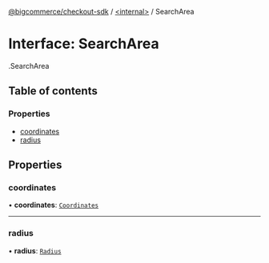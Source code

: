 [@bigcommerce/checkout-sdk](../README.md) / [<internal\>](../modules/internal_.md) / SearchArea

# Interface: SearchArea

[<internal>](../modules/internal_.md).SearchArea

## Table of contents

### Properties

- [coordinates](internal_.SearchArea.md#coordinates)
- [radius](internal_.SearchArea.md#radius)

## Properties

### coordinates

• **coordinates**: [`Coordinates`](internal_.Coordinates.md)

___

### radius

• **radius**: [`Radius`](internal_.Radius.md)
